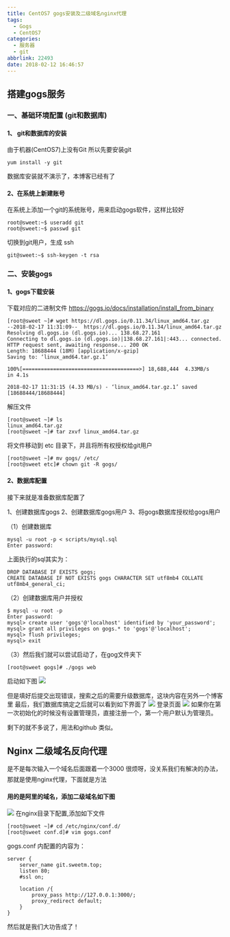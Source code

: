 ```yaml
---
title: CentOS7 gogs安装及二级域名nginx代理
tags:
  - Gogs
  - CentOS7
categories:
  - 服务器
  - git
abbrlink: 22493
date: 2018-02-12 16:46:57
---
```

## 搭建gogs服务
### 一、基础环境配置 (git和数据库)
#### 1、 git和数据库的安装
由于机器(CentOS7)上没有Git 所以先要安装git

```
yum install -y git
```
数据库安装就不演示了，本博客已经有了

#### 2、在系统上新建账号 
在系统上添加一个git的系统账号，用来启动gogs软件，这样比较好

```
root@sweet:~$ useradd git
root@sweet:~$ passwd git
```
切换到git用户，生成 ssh

```
git@sweet:~$ ssh-keygen -t rsa
```
### 二、安装gogs 
#### 1、gogs下载安装
下载对应的二进制文件 https://gogs.io/docs/installation/install_from_binary

```
[root@sweet ~]# wget https://dl.gogs.io/0.11.34/linux_amd64.tar.gz
--2018-02-17 11:31:09--  https://dl.gogs.io/0.11.34/linux_amd64.tar.gz
Resolving dl.gogs.io (dl.gogs.io)... 138.68.27.161
Connecting to dl.gogs.io (dl.gogs.io)|138.68.27.161|:443... connected.
HTTP request sent, awaiting response... 200 OK
Length: 18688444 (18M) [application/x-gzip]
Saving to: ‘linux_amd64.tar.gz.1’

100%[======================================>] 18,688,444  4.33MB/s   in 4.1s

2018-02-17 11:31:15 (4.33 MB/s) - ‘linux_amd64.tar.gz.1’ saved [18688444/18688444]

```

解压文件

```
[root@sweet ~]# ls
linux_amd64.tar.gz
[root@sweet ~]# tar zxvf linux_amd64.tar.gz
```
将文件移动到 etc 目录下，并且将所有权授权给git用户

```
[root@sweet ~]# mv gogs/ /etc/
[root@sweet etc]# chown git -R gogs/
```

#### 2、数据库配置
接下来就是准备数据库配置了

1、创建数据库gogs
2、创建数据库gogs用户
3、将gogs数据库授权给gogs用户

（1）创建数据库

```
mysql -u root -p < scripts/mysql.sql
Enter password:
```
上面执行的sql其实为：

```
DROP DATABASE IF EXISTS gogs;
CREATE DATABASE IF NOT EXISTS gogs CHARACTER SET utf8mb4 COLLATE utf8mb4_general_ci;
```
（2）创建数据库用户并授权

```
$ mysql -u root -p
Enter password:
mysql> create user 'gogs'@'localhost' identified by 'your_password';
mysql> grant all privileges on gogs.* to 'gogs'@'localhost';
mysql> flush privileges;
mysql> exit
```
（3）然后我们就可以尝试启动了，在gog文件夹下

```
[root@sweet gogs]# ./gogs web
```
启动如下图
![](https://sweetm-1256061026.cos.ap-beijing.myqcloud.com/2018-02-12-git%E6%9C%8D%E5%8A%A1%E5%99%A8gogs%E5%AE%89%E8%A3%85/gogs.jpg)

但是填好后提交出现错误，搜索之后的需要升级数据库，这块内容在另外一个博客里
最后，我们数据库搞定之后就可以看到如下界面了
![](https://sweetm-1256061026.cos.ap-beijing.myqcloud.com/2018-02-12-git%E6%9C%8D%E5%8A%A1%E5%99%A8gogs%E5%AE%89%E8%A3%85/%E9%A6%96%E9%A1%B5.jpg)
登录页面
![](https://sweetm-1256061026.cos.ap-beijing.myqcloud.com/2018-02-12-git%E6%9C%8D%E5%8A%A1%E5%99%A8gogs%E5%AE%89%E8%A3%85/%E7%99%BB%E5%BD%95.jpg)
如果你在第一次初始化的时候没有设置管理员，直接注册一个，第一个用户默认为管理员。

剩下的就不多说了，用法和github 类似。

## Nginx 二级域名反向代理
是不是每次输入一个域名后面跟着一个3000 很烦呀，没关系我们有解决的办法，那就是使用nginx代理，下面就是方法

#### 用的是阿里的域名，添加二级域名如下图
![](https://sweetm-1256061026.cos.ap-beijing.myqcloud.com/2018-02-12-git%E6%9C%8D%E5%8A%A1%E5%99%A8gogs%E5%AE%89%E8%A3%85/%E4%BA%8C%E7%BA%A7%E5%9F%9F%E5%90%8D)
在nginx目录下配置,添加如下文件

```
[root@sweet ~]# cd /etc/nginx/conf.d/
[root@sweet conf.d]# vim gogs.conf
```
gogs.conf 内配置的内容为：

```
server {
    server_name git.sweetm.top;
    listen 80;
    #ssl on;

    location /{
        proxy_pass http://127.0.0.1:3000/;
        proxy_redirect default;
    }
}
```
然后就是我们大功告成了！














